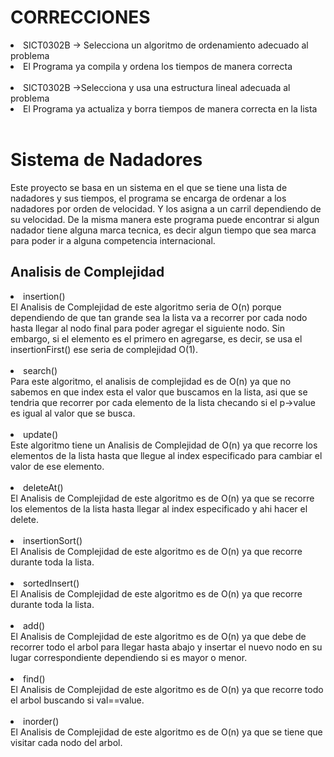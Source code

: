 <h1>CORRECCIONES</h1>
<li>SICT0302B   -> Selecciona un algoritmo de ordenamiento adecuado al problema <br><li>El Programa ya compila y ordena los tiempos de manera correcta</li></br></li>

<li>SICT0302B   ->Selecciona y usa una estructura lineal adecuada al problema <br><li>El Programa ya actualiza y borra tiempos de manera correcta en la lista</li></br></li>



<h1>Sistema de Nadadores</h1>

Este proyecto se basa en un sistema en el que se tiene una lista de nadadores y sus tiempos, el programa se encarga de ordenar a los nadadores por orden de velocidad. Y los asigna a un carril dependiendo de su velocidad. 
De la misma manera este programa puede encontrar si algun nadador tiene alguna marca tecnica, es decir algun tiempo que sea marca para poder ir a alguna competencia internacional. 

<h2>Analisis de Complejidad</h2>
<li>insertion()</li>
El Analisis de Complejidad de este algoritmo seria de O(n) porque dependiendo de que tan grande sea la lista va a recorrer por cada nodo hasta llegar al nodo final para poder agregar el siguiente nodo. Sin embargo, si el elemento es el primero en agregarse, es decir, se usa el insertionFirst() ese seria de complejidad O(1).
<br></br>

<li>search()</li>
Para este algoritmo, el analisis de complejidad es de O(n) ya que no sabemos en que index esta el valor que buscamos en la lista, asi que se tendria que recorrer por cada elemento de la lista checando si el p->value es igual al valor que se busca. 
<br></br>

<li>update()</li>
Este algoritmo tiene un Analisis de Complejidad de O(n) ya que recorre los elementos de la lista hasta que llegue al index especificado para cambiar el valor de ese elemento.
<br></br>

<li>deleteAt()</li>
El Analisis de Complejidad de este algoritmo es de O(n) ya que se recorre los elementos de la lista hasta llegar al index especificado y ahi hacer el delete. 
<br></br>

<li>insertionSort()</li>
El Analisis de Complejidad de este algoritmo es de O(n) ya que recorre durante toda la lista. 
<br></br>

<li>sortedInsert()</li>
El Analisis de Complejidad de este algoritmo es de O(n) ya que recorre durante toda la lista. 
<br></br>

<li>add()</li>
El Analisis de Complejidad de este algoritmo es de O(n) ya que debe de recorrer todo el arbol para llegar hasta abajo y insertar el nuevo nodo en su lugar correspondiente dependiendo si es mayor o menor.
<br></br>

<li>find()</li>
El Analisis de Complejidad de este algoritmo es de O(n) ya que recorre todo el arbol buscando si val==value.
<br></br>

<li>inorder()</li>
El Analisis de Complejidad de este algoritmo es de O(n) ya que se tiene que visitar cada nodo del arbol. 
